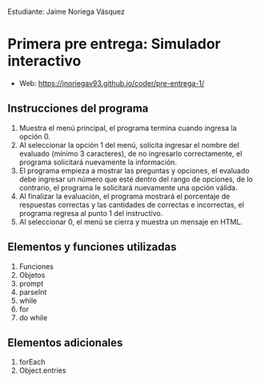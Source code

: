 Estudiante:  Jaime Noriega Vásquez

# Primera pre entrega: Simulador interactivo
- Web: https://jnoriegav93.github.io/coder/pre-entrega-1/

## Instrucciones del programa
1. Muestra el menú principal, el programa termina cuando ingresa la opción 0.
2. Al seleccionar la opción 1 del menú, solicita ingresar el nombre del evaluado (mínimo 3 caracteres), de no ingresarlo correctamente, el programa solicitará nuevamente la información.
3. El programa empieza a mostrar las preguntas y opciones, el evaluado debe ingresar un número que esté dentro del rango de opciones, de lo contrario, el programa le solicitará nuevamente una opción válida.
4. Al finalizar la evaluación, el programa mostrará el porcentaje de respuestas correctas y las cantidades de correctas e incorrectas, el programa regresa al punto 1 del instructivo.
5. Al seleccionar 0, el menú se cierra y muestra un mensaje en HTML.


## Elementos y funciones utilizadas
1. Funciones
2. Objetos
3. prompt
4. parseInt
5. while
6. for
7. do while

## Elementos adicionales
1. forEach
2. Object.entries
